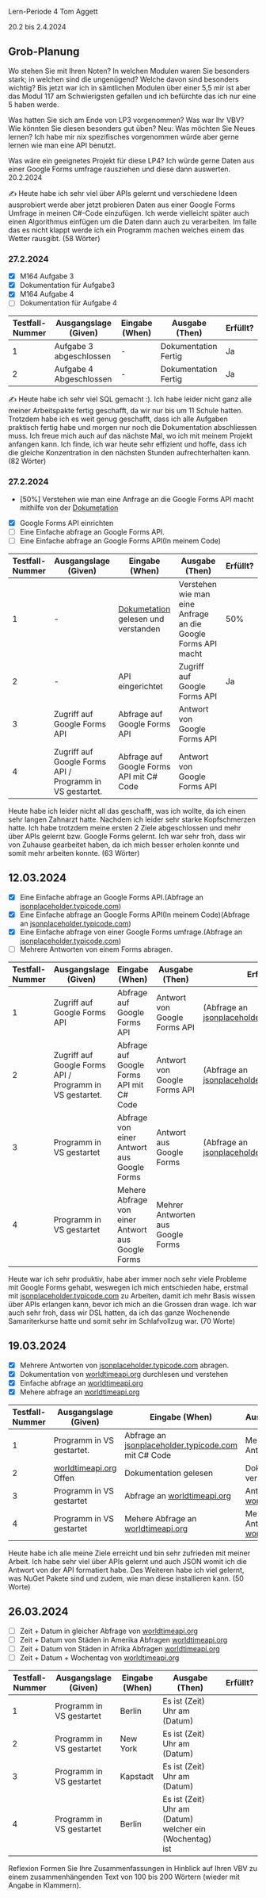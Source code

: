Lern-Periode 4
Tom Aggett

20.2 bis 2.4.2024

## Grob-Planung
Wo stehen Sie mit Ihren Noten? In welchen Modulen waren Sie besonders stark; in welchen sind die ungenügend? Welche davon sind besonders wichtig?
Bis jetzt war ich in sämtlichen Modulen über einer 5,5 mir ist aber das Modul 117 am Schwierigsten gefallen und ich befürchte das ich nur eine 5 haben werde.

Was hatten Sie sich am Ende von LP3 vorgenommen? Was war Ihr VBV? Wie könnten Sie diesen besonders gut üben?
Neu: Was möchten Sie Neues lernen?
Ich habe mir nix spezifisches vorgenommen würde aber gerne lernen wie man eine API benutzt. 

Was wäre ein geeignetes Projekt für diese LP4?
Ich würde gerne Daten aus einer Google Forms umfrage rausziehen und diese dann auswerten.
20.2.2024

✍️ Heute habe ich sehr viel über APIs gelernt und verschiedene Ideen ausprobiert werde aber jetzt probieren Daten aus einer Google Forms Umfrage in meinen C#-Code einzufügen. Ich werde vielleicht später auch einen Algorithmus einfügen um die Daten dann auch zu verarbeiten. Im falle das es nicht klappt werde ich ein Programm machen welches einem das Wetter rausgibt. (58 Wörter)

### 27.2.2024
- [X] M164 Aufgabe 3
- [X] Dokumentation für Aufgabe3
- [X] M164 Aufgabe 4 
- [ ] Dokumentation für Aufgabe 4

| Testfall-Nummer | Ausgangslage (Given) | Eingabe (When) | Ausgabe (Then) | Erfüllt? |
| -------------- | -------------------- | -------------- | -------------- | -------- |
| 1            | Aufgabe 3 abgeschlossen| - | Dokumentation Fertig|         Ja|
| 2            | Aufgabe 4 Abgeschlossen | - | Dokumentation Fertig | Ja|

✍️ Heute habe ich sehr viel SQL gemacht :). Ich habe leider nicht ganz alle meiner Arbeitspakte fertig geschafft, da wir nur bis um 11 Schule hatten. Trotzdem habe ich es weit genug geschafft, dass ich alle Aufgaben praktisch fertig habe und morgen nur noch die Dokumentation abschliessen muss. Ich freue mich auch auf das nächste Mal, wo ich mit meinem Projekt anfangen kann. Ich finde, ich war heute sehr effizient und hoffe, dass ich die gleiche Konzentration in den nächsten Stunden aufrechterhalten kann. 
(82 Wörter)

### 27.2.2024
- [50%] Verstehen wie man eine Anfrage an die Google Forms API macht mithilfe von der [Dokumetation](https://developers.google.com/forms/api/reference/rest)
- [X] Google Forms API einrichten 
- [ ] Eine Einfache abfrage an Google Forms API.
- [ ] Eine Einfache abfrage an Google Forms API(In meinem Code)

| Testfall-Nummer | Ausgangslage (Given) | Eingabe (When) | Ausgabe (Then) | Erfüllt? |
| -------------- | -------------------- | -------------- | -------------- | -------- |
| 1            | - | [Dokumetation](https://developers.google.com/forms/api/reference/rest) gelesen und verstanden | Verstehen wie man eine Anfrage an die Google Forms API macht |   50%       |
| 2           | - | API eingerichtet | Zugriff auf Google Forms API | Ja |
| 3          | Zugriff auf Google Forms API| Abfrage auf Google Forms API | Antwort von Google Forms API | |
| 4          | Zugriff auf Google Forms API / Programm in VS gestartet. | Abfrage auf Google Forms API mit C# Code | Antwort von Google Forms API | |

Heute habe ich leider nicht all das geschafft, was ich wollte, da ich einen sehr langen Zahnarzt hatte. Nachdem ich leider sehr starke Kopfschmerzen hatte. Ich habe trotzdem meine ersten 2 Ziele abgeschlossen und mehr über APIs gelernt bzw. Google Forms gelernt. Ich war sehr froh, dass wir von Zuhause gearbeitet haben, da ich mich besser erholen konnte und somit mehr arbeiten konnte. (63 Wörter)

## 12.03.2024

- [X] Eine Einfache abfrage an Google Forms API.(Abfrage an [jsonplaceholder.typicode.com](jsonplaceholder.typicode.com))
- [X] Eine Einfache abfrage an Google Forms API(In meinem Code)(Abfrage an [jsonplaceholder.typicode.com](jsonplaceholder.typicode.com))
- [X] Eine Einfache abfrage von einer Google Forms umfrage.(Abfrage an [jsonplaceholder.typicode.com](jsonplaceholder.typicode.com))
- [ ] Mehrere Antworten von einem Forms abragen.

| Testfall-Nummer | Ausgangslage (Given) | Eingabe (When) | Ausgabe (Then) | Erfüllt? |
| -------------- | -------------------- | -------------- | -------------- | -------- |
| 1         | Zugriff auf Google Forms API| Abfrage auf Google Forms API | Antwort von Google Forms API | (Abfrage an [jsonplaceholder.typicode.com](jsonplaceholder.typicode.com))|
| 2          | Zugriff auf Google Forms API / Programm in VS gestartet. | Abfrage auf Google Forms API mit C# Code | Antwort von Google Forms API | (Abfrage an [jsonplaceholder.typicode.com](jsonplaceholder.typicode.com)) |
| 3            | Programm in VS gestartet | Abfrage von einer Antwort aus Google Forms | Antwort aus Google Forms |   (Abfrage an [jsonplaceholder.typicode.com](jsonplaceholder.typicode.com))   |
| 4           | Programm in VS gestartet | Mehere Abfrage von einer Antwort aus Google Forms | Mehrer Antworten aus Google Forms |  |      

Heute war ich sehr produktiv, habe aber immer noch sehr viele Probleme mit Google Forms gehabt, weswegen ich mich entschieden habe, erstmal mit [jsonplaceholder.typicode.com](jsonplaceholder.typicode.com) zu Arbeiten, damit ich mehr Basis wissen über APIs erlangen kann, bevor ich mich an die Grossen dran wage. Ich war auch sehr froh, dass wir DSL hatten, da ich das ganze Wochenende Samariterkurse hatte und somit sehr im Schlafvollzug war. (70 Worte)

## 19.03.2024

- [X] Mehrere Antworten von [jsonplaceholder.typicode.com](jsonplaceholder.typicode.com) abragen.
- [X] Dokumentation von [worldtimeapi.org](https://worldtimeapi.org/schema) durchlesen und verstehen
- [X] Einfache abfrage an [worldtimeapi.org](https://worldtimeapi.org/)
- [X] Mehere abfrage an [worldtimeapi.org](https://worldtimeapi.org/)

| Testfall-Nummer | Ausgangslage (Given) | Eingabe (When) | Ausgabe (Then) | Erfüllt? |
| -------------- | -------------------- | -------------- | -------------- | -------- |
| 1      | Programm in VS gestartet. | Abfrage an [jsonplaceholder.typicode.com](jsonplaceholder.typicode.com) mit C# Code | Mehere Antworten | X|
| 2      |  [worldtimeapi.org](https://worldtimeapi.org/schema) Offen | Dokumentation gelesen | Dokumentation verstanden | X|
| 3      | Programm in VS gestartet | Abfrage an [worldtimeapi.org](https://worldtimeapi.org/)  | Antwort von [worldtimeapi.org](https://worldtimeapi.org/) |  X   |
| 4      | Programm in VS gestartet | Mehere Abfrage an [worldtimeapi.org](https://worldtimeapi.org/) | Mehrer Antworten von [worldtimeapi.org](https://worldtimeapi.org/) |X|      

Heute habe ich alle meine Ziele erreicht und bin sehr zufrieden mit meiner Arbeit. Ich habe sehr viel über APIs gelernt und auch JSON womit ich die Antwort von der API formatiert habe. Des Weiteren habe ich viel gelernt, was NuGet Pakete sind und zudem, wie man diese installieren kann. (50 Worte)

## 26.03.2024

- [ ] Zeit + Datum in gleicher Abfrage von [worldtimeapi.org](https://worldtimeapi.org/schema)
- [ ] Zeit + Datum von Städen in Amerika Abfragen [worldtimeapi.org](https://worldtimeapi.org/schema)
- [ ] Zeit + Datum von Städen in Afrika Abfragen [worldtimeapi.org](https://worldtimeapi.org/schema)
- [ ] Zeit + Datum + Wochentag von [worldtimeapi.org](https://worldtimeapi.org/)

| Testfall-Nummer | Ausgangslage (Given) | Eingabe (When) | Ausgabe (Then) | Erfüllt? |
| -------------- | -------------------- | -------------- | -------------- | -------- |
| 1      | Programm in VS gestartet |Berlin | Es ist (Zeit) Uhr am (Datum) | |
| 2      | Programm in VS gestartet | New York |  Es ist (Zeit) Uhr am (Datum) |  |
| 3      | Programm in VS gestartet | Kapstadt |  Es ist (Zeit) Uhr am (Datum) |     |
| 4      | Programm in VS gestartet | Berlin | Es ist (Zeit) Uhr am (Datum) welcher ein (Wochentag) ist |  |      

Reflexion
Formen Sie Ihre Zusammenfassungen in Hinblick auf Ihren VBV zu einem zusammenhängenden Text von 100 bis 200 Wörtern (wieder mit Angabe in Klammern).
